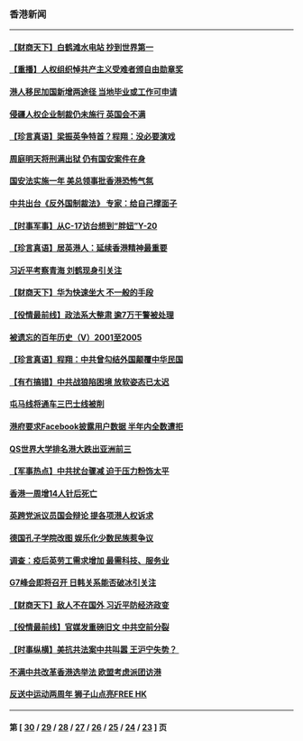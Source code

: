 ### 香港新闻
---
#### [【财商天下】白鹤滩水电站 抄到世界第一](../../pages/ncid1349362/n13016014.md) 
#### [【重播】人权组织悼共产主义受难者颁自由勋章奖](../../pages/ncid1349362/n13016420.md) 
#### [港人移民加国新增两途径 当地毕业或工作可申请](../../pages/ncid1349362/n13016219.md) 
#### [侵疆人权企业制裁仍未施行 英国会不满](../../pages/ncid1349362/n13016184.md) 
#### [【珍言真语】梁振英争特首？程翔：没必要演戏](../../pages/ncid1349362/n13016036.md) 
#### [周庭明天将刑满出狱 仍有国安案件在身](../../pages/ncid1349362/n13015968.md) 
#### [国安法实施一年 美总领事批香港恐怖气氛](../../pages/ncid1349362/n13015917.md) 
#### [中共出台《反外国制裁法》 专家：给自己撑面子](../../pages/ncid1349362/n13015892.md) 
#### [【时事军事】从C-17访台想到“胖妞”Y-20](../../pages/ncid1349362/n13015780.md) 
#### [【珍言真语】居英港人：延续香港精神最重要](../../pages/ncid1349362/n13014185.md) 
#### [习近平考察青海 刘鹤现身引关注](../../pages/ncid1349362/n13014644.md) 
#### [【财商天下】华为快速坐大 不一般的手段](../../pages/ncid1349362/n13013227.md) 
#### [【役情最前线】政法系大整肃 逾7万干警被处理](../../pages/ncid1349362/n13013694.md) 
#### [被遗忘的百年历史（V）2001至2005](../../pages/ncid1349362/n13001609.md) 
#### [【珍言真语】程翔：中共曾勾结外国颠覆中华民国](../../pages/ncid1349362/n13012941.md) 
#### [【有冇搞错】中共战狼陷困境 放软姿态已太迟](../../pages/ncid1349362/n13012276.md) 
#### [屯马线将通车三巴士线被削](../../pages/ncid1349362/n13011448.md) 
#### [港府要求Facebook披露用户数据 半年内全数遭拒](../../pages/ncid1349362/n13011454.md) 
#### [QS世界大学排名港大跌出亚洲前三](../../pages/ncid1349362/n13011438.md) 
#### [【军事热点】中共扰台骤减 迫于压力粉饰太平](../../pages/ncid1349362/n13010870.md) 
#### [香港一周增14人针后死亡](../../pages/ncid1349362/n13011420.md) 
#### [英跨党派议员国会辩论 提各项港人权诉求](../../pages/ncid1349362/n13011399.md) 
#### [德国孔子学院改图 娱乐化少数民族惹争议](../../pages/ncid1349362/n13011396.md) 
#### [调查：疫后英劳工需求增加 最需科技、服务业](../../pages/ncid1349362/n13011377.md) 
#### [G7峰会即将召开 日韩关系能否破冰引关注](../../pages/ncid1349362/n13011350.md) 
#### [【财商天下】敌人不在国外 习近平防经济政变](../../pages/ncid1349362/n13010793.md) 
#### [【役情最前线】官媒发重磅旧文 中共空前分裂](../../pages/ncid1349362/n13010841.md) 
#### [【时事纵横】美抗共法案中共叫嚣 王沪宁失势？ ](../../pages/ncid1349362/n13011251.md) 
#### [不满中共改革香港选举法 欧盟考虑派团访港](../../pages/ncid1349362/n13011031.md) 
#### [反送中运动两周年 狮子山点亮FREE HK](../../pages/ncid1349362/n13010961.md) 

---
#### 第 [ [30](./30.md) / [29](./29.md) / [28](./28.md) / [27](./27.md) / [26](./26.md) / [25](./25.md) / [24](./24.md) / [23](./23.md) ] 页
